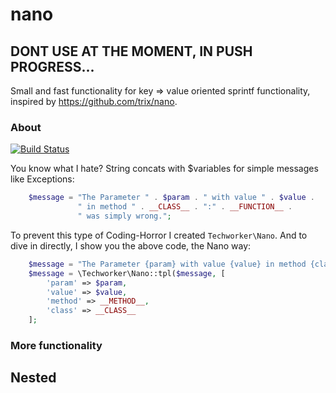 nano
=====

## DONT USE AT THE MOMENT, IN PUSH PROGRESS...

Small and fast functionality for key => value oriented sprintf functionality, inspired by https://github.com/trix/nano.

### About

[![Build Status](https://travis-ci.org/Techworker/nano.png)](https://travis-ci.org/Techworker/nano)

You know what I hate? String concats with $variables for simple messages like Exceptions:

```php
    $message = "The Parameter " . $param . " with value " . $value . 
               " in method " . __CLASS__ . ":" . __FUNCTION__ . 
               " was simply wrong.";
```

To prevent this type of Coding-Horror I created `Techworker\Nano`. And to dive in directly, I show you the above code, the Nano way:

```php
    $message = "The Parameter {param} with value {value} in method {class}:{method} was simply wrong";
    $message = \Techworker\Nano::tpl($message, [
        'param' => $param,
        'value' => $value,
        'method' => __METHOD__,
        'class' => __CLASS__
    ];
```
### More functionality

## Nested
